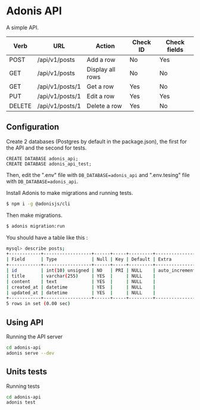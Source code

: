 # Adonis API

A simple API.

| Verb | URL | Action | Check ID | Check fields |
| ---- | --- | ------ | ----------- | --------------- |
| POST | /api/v1/posts | Add a row | No | Yes |
| GET  | /api/v1/posts | Display all rows | No | No |
| GET  | /api/v1/posts/1 | Get a row | Yes | No |
| PUT  | /api/v1/posts/1 | Edit a row | Yes | Yes |
| DELETE | /api/v1/posts/1 | Delete a row | Yes | No |

## Configuration

Create 2 databases (Postgres by default in the package.json), the first for the API and the second for tests.

```
CREATE DATABASE adonis_api;
CREATE DATABASE adonis_api_test;
```

Then, edit the ".env" file with `DB_DATABASE=adonis_api` and ".env.tesing" file with `DB_DATABASE=adonis_api`.

Install Adonis to make migrations and running tests.

```bash
$ npm i -g @adonisjs/cli
```

Then make migrations.

```bash
$ adonis migration:run
```

You should have a table like this :

```bash
mysql> describe posts;
+------------+------------------+------+-----+---------+----------------+
| Field      | Type             | Null | Key | Default | Extra          |
+------------+------------------+------+-----+---------+----------------+
| id         | int(10) unsigned | NO   | PRI | NULL    | auto_increment |
| title      | varchar(255)     | YES  |     | NULL    |                |
| content    | text             | YES  |     | NULL    |                |
| created_at | datetime         | YES  |     | NULL    |                |
| updated_at | datetime         | YES  |     | NULL    |                |
+------------+------------------+------+-----+---------+----------------+
5 rows in set (0.00 sec)
```

## Using API

Running the API server

```bash
cd adonis-api
adonis serve --dev
```

## Units tests

Running tests

```bash
cd adonis-api
adonis test
```
